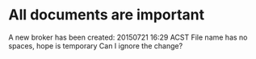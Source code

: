 # All documents are important

A new broker has been created: 20150721 16:29 ACST
File name has no spaces, hope is temporary
Can I ignore the change?
